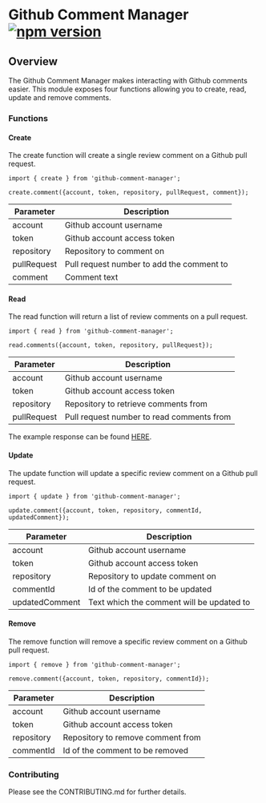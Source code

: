 # Github Comment Manager [![npm version](https://badge.fury.io/js/github-comment-manager.svg)](https://badge.fury.io/js/github-comment-manager)

## Overview

The Github Comment Manager makes interacting with Github comments easier.
This module exposes four functions allowing you to create, read, update and remove comments.

### Functions

#### Create

The create function will create a single review comment on a Github pull request.

```
import { create } from 'github-comment-manager';

create.comment({account, token, repository, pullRequest, comment});
```

| Parameter   | Description                               |
| ----------- | ----------------------------------------- |
| account     | Github account username                   |
| token       | Github account access token               |
| repository  | Repository to comment on                  |
| pullRequest | Pull request number to add the comment to |
| comment     | Comment text                              |

#### Read

The read function will return a list of review comments on a pull request.

```
import { read } from 'github-comment-manager';

read.comments({account, token, repository, pullRequest});
```

| Parameter   | Description                               |
| ----------- | ----------------------------------------- |
| account     | Github account username                   |
| token       | Github account access token               |
| repository  | Repository to retrieve comments from      |
| pullRequest | Pull request number to read comments from |

The example response can be found [HERE](https://developer.github.com/v3/issues/comments/#response).

#### Update

The update function will update a specific review comment on a Github pull request.

```
import { update } from 'github-comment-manager';

update.comment({account, token, repository, commentId, updatedComment});
```

| Parameter      | Description                               |
| -------------- | ----------------------------------------- |
| account        | Github account username                   |
| token          | Github account access token               |
| repository     | Repository to update comment on           |
| commentId      | Id of the comment to be updated           |
| updatedComment | Text which the comment will be updated to |

#### Remove

The remove function will remove a specific review comment on a Github pull request.

```
import { remove } from 'github-comment-manager';

remove.comment({account, token, repository, commentId});
```

| Parameter  | Description                       |
| ---------- | --------------------------------- |
| account    | Github account username           |
| token      | Github account access token       |
| repository | Repository to remove comment from |
| commentId  | Id of the comment to be removed   |

### Contributing

Please see the CONTRIBUTING.md for further details.
